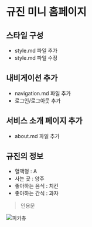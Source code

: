 # 규진 미니 홈페이지

## 스타일 구성
- style.md 파일 추가
- style.md 파일 수정

## 내비게이션 추가
- navigation.md 파일 추가
- 로그인/로그아웃 추가

## 서비스 소개 페이지 추가
- about.md 파일 추가

## 규진의 정보
- 혈액형 : A
- 사는 곳 : 양주
- 좋아하는 음식 : 치킨
- 좋아하는 간식 : 과자

> 인용문

![피카츄](https://github.com/user-attachments/assets/ffac2ab0-92c2-4e30-b661-4bc0014abc39)
